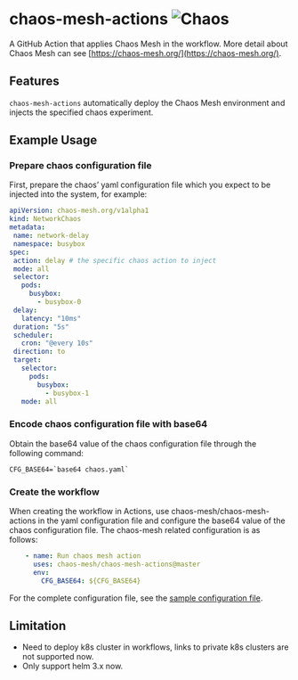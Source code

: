 # chaos-mesh-actions ![Chaos](https://github.com/chaos-mesh/chaos-mesh-actions/workflows/Chaos/badge.svg)

A GitHub Action that applies Chaos Mesh in the workflow. More detail about Chaos Mesh can see [https://chaos-mesh.org/](https://chaos-mesh.org/).

## Features

`chaos-mesh-actions` automatically deploy the Chaos Mesh environment and injects the specified chaos experiment.

## Example Usage

### Prepare chaos configuration file

First, prepare the chaos’ yaml configuration file which you expect to be injected into the system, for example:

```yaml
apiVersion: chaos-mesh.org/v1alpha1
kind: NetworkChaos
metadata:
 name: network-delay
 namespace: busybox
spec:
 action: delay # the specific chaos action to inject
 mode: all
 selector:
   pods:
     busybox:
       - busybox-0
 delay:
   latency: "10ms"
 duration: "5s"
 scheduler:
   cron: "@every 10s"
 direction: to
 target:
   selector:
     pods:
       busybox:
         - busybox-1
   mode: all
```

### Encode chaos configuration file with base64

Obtain the base64 value of the chaos configuration file through the following command:

```shell
CFG_BASE64=`base64 chaos.yaml`
```

### Create the workflow

When creating the workflow in Actions, use chaos-mesh/chaos-mesh-actions in the yaml configuration file and configure the base64 value of the chaos configuration file. The chaos-mesh related configuration is as follows:

```yaml
    - name: Run chaos mesh action
      uses: chaos-mesh/chaos-mesh-actions@master
      env:
        CFG_BASE64: ${CFG_BASE64}
```

For the complete configuration file, see the [sample configuration file](https://github.com/chaos-mesh/chaos-mesh-actions/blob/master/.github/workflows/chaos.yml).

## Limitation

- Need to deploy k8s cluster in workflows, links to private k8s clusters are not supported now.
- Only support helm 3.x now.

